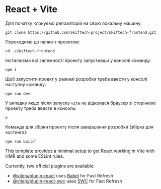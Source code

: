 # React + Vite

Для початку клонуємо репозиторій на свою локальну машину:
```
git clone https://github.com/Skiftech-project/skiftech-frontend.git
```

Переходимо до папки з проектом:
```
cd ./skiftech-frontend
```
Інсталюємо всі залежності проекту запустивши у консолі команду:
```
npm i
```

Щоб запустити проект у режимі розробки треба ввести у консолі наступну команду:
```
npm run dev
```

У випадку якщо після запуску `vite` не відкрився браузер зі сторінкою проекту треба ввести в консоль:

```
o
```

Команда для збірки проекту після завершення розробки (збірка для хостинга):

```
npm run build`
```

This template provides a minimal setup to get React working in Vite with HMR and some ESLint rules.

Currently, two official plugins are available:

- [@vitejs/plugin-react](https://github.com/vitejs/vite-plugin-react/blob/main/packages/plugin-react/README.md) uses [Babel](https://babeljs.io/) for Fast Refresh
- [@vitejs/plugin-react-swc](https://github.com/vitejs/vite-plugin-react-swc) uses [SWC](https://swc.rs/) for Fast Refresh
